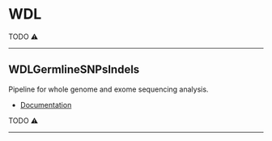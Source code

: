 WDL
===

TODO :warning:

---

WDLGermlineSNPsIndels
---------------------

Pipeline for whole genome and exome sequencing analysis.

* [Documentation](#https://github.com/genomicsITER-developers/wdl/tree/master/WDLGermlineSNPsIndels)

TODO :warning:

---
